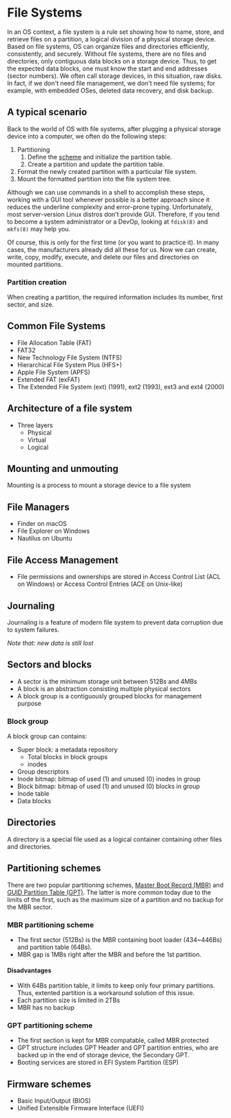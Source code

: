# File Systems

In an OS context, a file system is a rule set showing how to name, store, and retrieve files on a partition, a logical division of a physical storage device. Based on file systems, OS can organize files and directories efficiently, consistently, and securely. Without file systems, there are no files and directories, only contiguous data blocks on a storage device. Thus, to get the expected data blocks, one must know the start and end addresses (sector numbers). We often call storage devices, in this situation, raw disks. In fact, if we don't need file management, we don't need file systems; for example, with embedded OSes, deleted data recovery, and disk backup.

## A typical scenario

Back to the world of OS with file systems, after plugging a physical storage device into a computer, we often do the following steps:
1. Partitioning
   1.	Define the [scheme](#partitioning-schemes) and initialize the partition table.
   1.	Create a partition and update the partition table.
1.	Format the newly created partition with a particular file system.
1.	Mount the formatted partition into the file system tree.

Although we can use commands in a shell to accomplish these steps, working with a GUI tool whenever possible is a better approach since it reduces the underline complexity and error-prone typing. Unfortunately, most server-version Linux distros don't provide GUI. Therefore, if you tend to become a system administrator or a DevOp, looking at `fdisk(8)` and `mkfs(8)` may help you.

Of course, this is only for the first time (or you want to practice it). In many cases, the manufacturers already did all these for us. Now we can create, write, copy, modify, execute, and delete our files and directories on mounted partitions.

### Partition creation

When creating a partition, the required information includes its number, first sector, and size.

## Common File Systems

- File Allocation Table (FAT)
- FAT32
- New Technology File System (NTFS)
- Hierarchical File System Plus (HFS+)
- Apple File System (APFS)
- Extended FAT (exFAT)
- The Extended File System (ext) (1991), ext2 (1993), ext3 and ext4 (2000)  

## Architecture of a file system

- Three layers
  - Physical
  - Virtual
  - Logical

## Mounting and unmouting

Mounting is a process to mount a storage device to a file system

## File Managers

- Finder on macOS
- File Explorer on Windows
- Nautilus on Ubuntu

## File Access Management

- File permissions and ownerships are stored in Access Control List (ACL on Windows) or Access Control Entries (ACE on Unix-like)

## Journaling

Journaling is a feature of modern file system to prevent data corruption due to system failures.

*Note that: new data is still lost*

## Sectors and blocks

- A sector is the minimum storage unit between 512Bs and 4MBs
- A block is an abstraction consisting multiple physical sectors
- A block group is a contiguously grouped blocks for management purpose

### Block group

A block group can contains:
- Super block: a metadata repository
  - Total blocks in block groups
  - inodes
- Group descriptors
- Inode bitmap: bitmap of used (1) and unused (0) inodes in group
- Block bitmap: bitmap of used (1) and unused (0) blocks in group
- Inode table
- Data blocks

## Directories

A directory is a special file used as a logical container containing other files and directories.

## Partitioning schemes

There are two popular partitioning schemes, [Master Boot Record (MBR)](#mbr-partitioning-scheme) and [GUID Partition Table (GPT)](#gpt-partitioning-scheme). The latter is more common today due to the limits of the first, such as the maximum size of a partition and no backup for the MBR sector.

### MBR partitioning scheme

- The first sector (512Bs) is the MBR containing boot loader (434~446Bs) and partition table (64Bs).
- MBR gap is 1MBs right after the MBR and before the 1st partition.

#### Disadvantages

- With 64Bs partition table, it limits to keep only four primary partitions. Thus, extented partition is a workaround solution of this issue.
- Each partition size is limited in 2TBs
- MBR has no backup

### GPT partitioning scheme

- The first section is kept for MBR compatable, called MBR protected
- GPT structure includes GPT Header and GPT partition entries, who are backed up in the end of storage device, the Secondary GPT.
- Booting services are stored in EFI System Partition (ESP)

## Firmware schemes

- Basic Input/Output (BIOS)
- Unified Extensible Firmware Interface (UEFI)